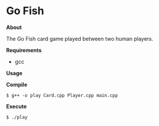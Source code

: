 # Go Fish

**About**

The Go Fish card game played between two human players.


**Requirements**

- gcc


**Usage**

**Compile**
```
$ g++ -o play Card.cpp Player.cpp main.cpp
```

**Execute**
```
$ ./play
```
